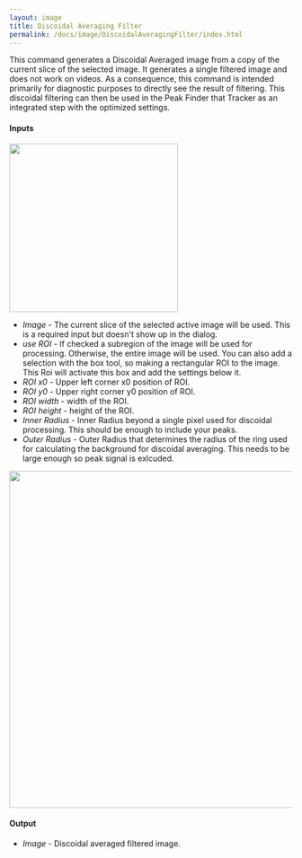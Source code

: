 ```yaml
---
layout: image
title: Discoidal Averaging Filter
permalink: /docs/image/DiscoidalAveragingFilter/index.html
---
```

This command generates a Discoidal Averaged image from a copy of the current slice of the selected image. It generates a single filtered image and does not work on videos. As a consequence, this command is intended primarily for diagnostic purposes to directly see the result of filtering. This discoidal filtering can then be used in the Peak Finder that Tracker as an integrated step with the optimized settings.

#### Inputs

<img align='center' src='{{site.baseurl}}/docs/image/img/Discoidal Averaging Dialog.png' width='300' />

* *Image* - The current slice of the selected active image will be used. This is a required input but doesn't show up in the dialog.
* *use ROI* - If checked a subregion of the image will be used for processing. Otherwise, the entire image will be used. You can also add a selection with the box tool, so making a rectangular ROI to the image. This Roi will activate this box and add the settings below it.
* *ROI x0* - Upper left corner x0 position of ROI.
* *ROI y0* - Upper right corner y0 position of ROI.
* *ROI width* - width of the ROI.
* *ROI height* - height of the ROI.
* *Inner Radius* - Inner Radius beyond a single pixel used for discoidal processing. This should be enough to include your peaks.
* *Outer Radius* - Outer Radius that determines the radius of the ring used for calculating the background for discoidal averaging. This needs to be large enough so peak signal is exlcuded.

<img align='center' src='{{site.baseurl}}/docs/image/img/DS filter.png' width='600' />

#### Output

* *Image* - Discoidal averaged filtered image.
